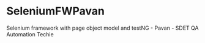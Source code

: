 # SeleniumFWPavan
Selenium framework with page object model and testNG - Pavan - SDET QA Automation Techie
